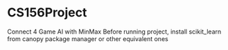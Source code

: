 # CS156Project
Connect 4 Game AI with MinMax
Before running project, install scikit_learn from canopy package manager or other equivalent ones
